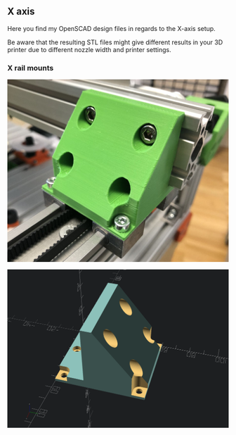 ## X axis

Here you find my OpenSCAD design files in regards to the X-axis setup.

Be aware that the resulting STL files might give different results in your 3D printer due to different nozzle width and printer settings.

### X rail mounts

![X Rail Mount](images/x_rail_mount.jpg)


![X Rail Mount](images/X_Rail_Mount.png)

